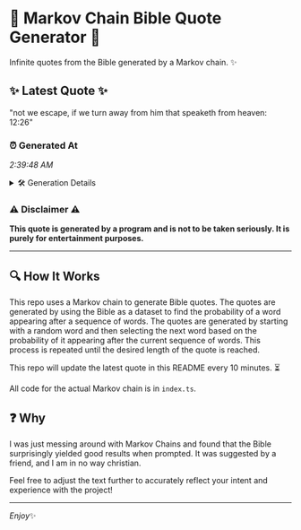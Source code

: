 # 📖 Markov Chain Bible Quote Generator 📖

Infinite quotes from the Bible generated by a Markov chain. ✨

## ✨ Latest Quote ✨
"not we escape, if we turn away from him that speaketh from heaven: 12:26"

### ⏰ Generated At
*2:39:48 AM*

<details>
    <summary>🛠️ Generation Details</summary>
    <p>
        <strong>🌱 Seed:</strong> not<br>
        <strong>🔄 Iterations:</strong> 13<br>
        <strong>📜 Context History:</strong><br>[ not ]: we<br>[ not, we ]: escape,<br>[ not, we, escape, ]: if<br>[ not, we, escape,, if ]: we<br>[ not, we, escape,, if, we ]: turn<br>[ not, we, escape,, if, we, turn ]: away<br>[ we, escape,, if, we, turn, away ]: from<br>[ escape,, if, we, turn, away, from ]: him<br>[ if, we, turn, away, from, him ]: that<br>[ we, turn, away, from, him, that ]: speaketh<br>[ turn, away, from, him, that, speaketh ]: from<br>[ away, from, him, that, speaketh, from ]: heaven:<br>[ from, him, that, speaketh, from, heaven: ]: 12:26<br>
    </p>
</details>

### ⚠️ Disclaimer ⚠️
**This quote is generated by a program and is not to be taken seriously. It is purely for entertainment purposes.**

---

## 🔍 How It Works

This repo uses a Markov chain to generate Bible quotes. The quotes are generated by using the Bible as a dataset to find the probability of a word appearing after a sequence of words. The quotes are generated by starting with a random word and then selecting the next word based on the probability of it appearing after the current sequence of words. This process is repeated until the desired length of the quote is reached.

This repo will update the latest quote in this README every 10 minutes. ⏳

All code for the actual Markov chain is in `index.ts`.

## ❓ Why

I was just messing around with Markov Chains and found that the Bible surprisingly yielded good results when prompted. 
It was suggested by a friend, and I am in no way christian.

Feel free to adjust the text further to accurately reflect your intent and experience with the project!

---

*Enjoy*✨

